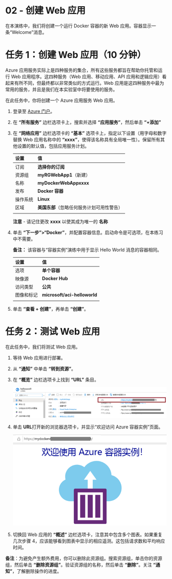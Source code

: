 ﻿---
wts:
    title: '02 - 创建 Web 应用（10 分钟）'
    module: '模块 02 - 核心 Azure 服务（工作负载）'
---
# 02 - 创建 Web 应用

在本演练中，我们将创建一个运行 Docker 容器的新 Web 应用。容器显示一条“Welcome”消息。 

# 任务 1：创建 Web 应用（10 分钟）

Azure 应用服务实际上是四种服务的集合，所有这些服务都旨在帮助你托管和运行 Web 应用程序。这四种服务（Web 应用、移动应用、API 应用和逻辑应用）看起来有所不同，但最终都以非常类似的方式运行。Web 应用是这四种服务中最为常用的服务，并且是我们在本实验室中将要使用的服务。

在此任务中，你将创建一个 Azure 应用服务 Web 应用。 

1. 登录至 [Azure 门户](http://portal.azure.com/)。 

2. 在 **“所有服务”** 边栏选项卡上，搜索并选择 **“应用服务”**，然后单击 **“+添加”**

3. 在 **“网络应用”** 边栏选项卡的 **“基本”** 选项卡上，指定以下设置（用字母和数字替换 Web 应用名称中的 **“xxxx”**，使得该名称具有全局唯一性）。保留所有其他设置的默认值，包括应用服务计划。 

    | 设置 | 值 |
    | -- | -- |
    | 订阅 | **选择你的订阅** |
    | 资源组 | **myRGWebApp1**（新建） |
    | 名称 | **myDockerWebAppxxxx** |
    | 发布 | **Docker 容器** |
    | 操作系统 | **Linux** |
    | 区域 | **美国东部**（忽略任何服务计划可用性警告） |
    | | |	
    
    **注意** - 请记住更改 **xxxx** 以使其成为唯一的 **名称**

4. 单击 **“下一步”>“Docker”**，并配置容器信息。启动命令是可选项，在本练习中不需要。 

    **备注：** 该容器与“容器实例”演练中用于显示 Hello World 消息的容器相同。 

    | 设置 | 值 |
    | -- | -- |
    | 选项 | **单个容器** |
    | 映像源 | **Docker Hub** |
    | 访问类型 | **公共** |
    | 图像和标记 | **microsoft/aci-helloworld** |
    | | |	


5. 单击 **“查看 + 创建”**，再单击 **“创建”**。 

# 任务 2：测试 Web 应用

在此任务中，我们将测试 Web 应用。

1. 等待 Web 应用进行部署。

2. 从 **“通知”** 中单击 **“转到资源”**。 

3. 在 **“概览”** 边栏选项卡上找到 **“URL”** 条目。 

    ![Web 应用“属性”边栏选项卡的屏幕截图。突出显示 URL。](../images/0801.png)

4. 单击 **URL**打开新的浏览器选项卡，并显示“欢迎访问 Azure 容器实例”页面。

    ![“欢迎访问 Azure 容器实例”页面的屏幕截图。](../images/0802.png)

5. 切换回 Web 应用的 **“概述”** 边栏选项卡，注意其中包含多个图表。如果重复几次步骤 4，应该能够看到图表中显示的相应遥测。这包括请求数和平均响应时间。 

**备注**：为避免产生额外费用，你可以删除此资源组。搜索资源组，单击你的资源组，然后单击 **“删除资源组”**。验证资源组的名称，然后单击 **“删除”**。关注 **“通知”**，了解删除操作的进度。

